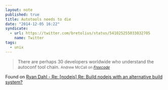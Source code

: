 ```yaml
---
layout: note
published: true
title: Autotools needs to die
date: "2014-12-05 16:22"
syndicate:
  - url: https://twitter.com/bretolius/status/541025255033032705
    name: Twitter
tags:
  - unix
---
```


> There are perhaps 30 developers worldwide who understand the autoconf tool chain.
> <small>Andrew McCall on <a href="http://freecode.com/articles/stop-the-autoconf-insanity-why-we-need-a-new-build-system"><cite title="Freecode">Freecode</cite></a></small>

Found on [Ryan Dahl - Re: [nodejs] Re: Build nodejs with an alternative build system?](https://groups.google.com/forum/#!activity/nodejs/2JvBi5ikhDgJ/nodejs/Nq0AjcoEtlg/OuMlVARTZo4J)

